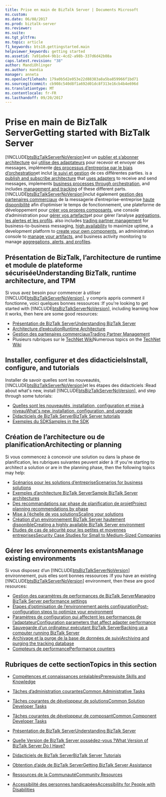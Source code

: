 ```yaml
---
title: Prise en main de BizTalk Server | Documents Microsoft
ms.custom: 
ms.date: 06/08/2017
ms.prod: biztalk-server
ms.reviewer: 
ms.suite: 
ms.tgt_pltfrm: 
ms.topic: article
f1_keywords: bts10.gettingstarted.main
helpviewer_keywords: getting started
ms.assetid: 7a91a0e4-9b1c-4cd2-a98b-337d6d42b08a
caps.latest.revision: "38"
author: MandiOhlinger
ms.author: mandia
manager: anneta
ms.openlocfilehash: 179a0b5d2e053e22d88383a8a5ba859966f1bd71
ms.sourcegitcommit: cb908c540d8f1a692d01dc8f313e16cb4b4e696d
ms.translationtype: MT
ms.contentlocale: fr-FR
ms.lasthandoff: 09/20/2017
---
```

# <a name="getting-started-with-biztalk-server"></a><span data-ttu-id="2615b-102">Prise en main de BizTalk Server</span><span class="sxs-lookup"><span data-stu-id="2615b-102">Getting started with BizTalk Server</span></span>
[!INCLUDE[btsBizTalkServerNoVersion](../includes/btsbiztalkservernoversion-md.md)]<span data-ttu-id="2615b-103">est un [publier et s’abonner architecture](../core/publish-and-subscribe-architecture.md) qui [utilise des adaptateurs](../core/using-adapters.md) pour recevoir et envoyer des messages, implémente [des processus d’entreprise par le biais d’orchestration](../core/defining-business-processes.md)et inclut [le suivi et gestion](../core/management-and-tracking-architecture.md) de ces différentes parties.</span><span class="sxs-lookup"><span data-stu-id="2615b-103"> is a [publish and subscribe architecture](../core/publish-and-subscribe-architecture.md) that [uses adapters](../core/using-adapters.md) to receive and send messages, implements [business processes through orchestration](../core/defining-business-processes.md), and includes [management and tracking](../core/management-and-tracking-architecture.md) of these different parts.</span></span> [!INCLUDE[btsBizTalkServerNoVersion](../includes/btsbiztalkservernoversion-md.md)]<span data-ttu-id="2615b-104">inclut également [gestion des partenaires commerciaux](../core/trading-partner-management-using-biztalk-server.md) de la messagerie d’entreprise-entreprise [haute disponibilité](../core/planning-for-high-availability3.md) afin d’optimiser le temps de fonctionnement, une plateforme de développement pour [créer vos propres composants](../core/developing-custom-components.md), une console d’administration pour [gérer vos artefacts](../core/operational-and-administrative-tasks-in-your-biztalk-environment.md)et pour gérer l’analyse [agrégations, les alertes et les profils](../core/using-business-activity-monitoring.md).</span><span class="sxs-lookup"><span data-stu-id="2615b-104"> also includes [trading partner management](../core/trading-partner-management-using-biztalk-server.md) for business-to-business messaging, [high availability](../core/planning-for-high-availability3.md) to maximize uptime, a development platform to [create your own components](../core/developing-custom-components.md),  an administration console to [manage your artifacts](../core/operational-and-administrative-tasks-in-your-biztalk-environment.md), and business activity monitoring to manage [aggregations, alerts, and profiles](../core/using-business-activity-monitoring.md).</span></span>

## <a name="understanding-biztalk-runtime-architecture-and-tpm"></a><span data-ttu-id="2615b-105">Présentation de BizTalk, l’architecture de runtime et module de plateforme sécurisée</span><span class="sxs-lookup"><span data-stu-id="2615b-105">Understanding BizTalk, runtime architecture, and TPM</span></span>
<span data-ttu-id="2615b-106">Si vous avez besoin pour commencer à utiliser [!INCLUDE[btsBizTalkServerNoVersion](../includes/btsbiztalkservernoversion-md.md)], y compris appris comment il fonctionne, voici quelques bonnes ressources :</span><span class="sxs-lookup"><span data-stu-id="2615b-106">If you're looking to get started with [!INCLUDE[btsBizTalkServerNoVersion](../includes/btsbiztalkservernoversion-md.md)], including learning how it works, then here are some good resources:</span></span> 

* [<span data-ttu-id="2615b-107">Présentation de BizTalk Server</span><span class="sxs-lookup"><span data-stu-id="2615b-107">Understanding BizTalk Server</span></span>](../core/understanding-biztalk-server.md)
* [<span data-ttu-id="2615b-108">Architecture d’exécution</span><span class="sxs-lookup"><span data-stu-id="2615b-108">Runtime Architecture</span></span>](../core/runtime-architecture.md)
* [<span data-ttu-id="2615b-109">Gestion des partenaires commerciaux</span><span class="sxs-lookup"><span data-stu-id="2615b-109">Trading Partner Management</span></span>](../core/trading-partner-management-using-biztalk-server.md)
* <span data-ttu-id="2615b-110">Plusieurs rubriques sur le [TechNet Wiki](http://social.technet.microsoft.com/wiki/contents/articles/2240.biztalk-server-resources-on-the-technet-wiki.aspx)</span><span class="sxs-lookup"><span data-stu-id="2615b-110">Numerous topics on the [TechNet Wiki](http://social.technet.microsoft.com/wiki/contents/articles/2240.biztalk-server-resources-on-the-technet-wiki.aspx)</span></span>

## <a name="install-configure-and-tutorials"></a><span data-ttu-id="2615b-111">Installer, configurer et des didacticiels</span><span class="sxs-lookup"><span data-stu-id="2615b-111">Install, configure, and tutorials</span></span>
<span data-ttu-id="2615b-112">Installer de savoir quelles sont les nouveautés, [!INCLUDE[btsBizTalkServerNoVersion](../includes/btsbiztalkservernoversion-md.md)]et les étapes des didacticiels :</span><span class="sxs-lookup"><span data-stu-id="2615b-112">Read about what's new, install [!INCLUDE[btsBizTalkServerNoVersion](../includes/btsbiztalkservernoversion-md.md)], and step through some tutorials:</span></span> 
  
* [<span data-ttu-id="2615b-113">Quelles sont les nouveautés, installation, configuration et mise à niveau</span><span class="sxs-lookup"><span data-stu-id="2615b-113">What's new, installation, configuration, and upgrade</span></span>](../install-and-config-guides/biztalk-server-what-s-new-installation-configuration-and-upgrade.md)  
* [<span data-ttu-id="2615b-114">Didacticiels de BizTalk Server</span><span class="sxs-lookup"><span data-stu-id="2615b-114">BizTalk Server tutorials</span></span>](../core/biztalk-server-tutorials.md)
* [<span data-ttu-id="2615b-115">Exemples du SDK</span><span class="sxs-lookup"><span data-stu-id="2615b-115">Samples in the SDK</span></span>](../core/samples-in-the-sdk.md)

## <a name="architecting-or-planning"></a><span data-ttu-id="2615b-116">Création de l’architecture ou de planification</span><span class="sxs-lookup"><span data-stu-id="2615b-116">Architecting or planning</span></span>
<span data-ttu-id="2615b-117">Si vous commencez à concevoir une solution ou dans la phase de planification, les rubriques suivantes peuvent aider à :</span><span class="sxs-lookup"><span data-stu-id="2615b-117">If you're starting to architect a solution or are in the planning phase, then the following topics may help:</span></span> 

* [<span data-ttu-id="2615b-118">Scénarios pour les solutions d’entreprise</span><span class="sxs-lookup"><span data-stu-id="2615b-118">Scenarios for business solutions</span></span>](../core/scenarios-for-business-solutions.md)
* [<span data-ttu-id="2615b-119">Exemples d’architecture BizTalk Server</span><span class="sxs-lookup"><span data-stu-id="2615b-119">Sample BizTalk Server architectures</span></span>](../core/sample-biztalk-server-architectures.md)
* [<span data-ttu-id="2615b-120">Des recommandations par phase de planification de projet</span><span class="sxs-lookup"><span data-stu-id="2615b-120">Project planning recommendations by phase</span></span>](../core/project-planning-recommendations-by-phase.md)
* [<span data-ttu-id="2615b-121">Mise à l’échelle de vos solutions</span><span class="sxs-lookup"><span data-stu-id="2615b-121">Scaling your solutions</span></span>](../core/scaling-your-solutions.md)
* [<span data-ttu-id="2615b-122">Création d’un environnement BizTalk Server hautement disponible</span><span class="sxs-lookup"><span data-stu-id="2615b-122">Creating a highly available BizTalk Server environment</span></span>](../core/creating-a-highly-available-biztalk-server-environment.md)
* [<span data-ttu-id="2615b-123">Études de cas de sécurité pour les petites et moyennes entreprises</span><span class="sxs-lookup"><span data-stu-id="2615b-123">Security Case Studies for Small to Medium-Sized Companies</span></span>](../core/security-case-studies-for-small-to-medium-sized-companies.md)

## <a name="manage-existing-environments"></a><span data-ttu-id="2615b-124">Gérer les environnements existants</span><span class="sxs-lookup"><span data-stu-id="2615b-124">Manage existing environments</span></span>
<span data-ttu-id="2615b-125">Si vous disposez d’un [!INCLUDE[btsBizTalkServerNoVersion](../includes/btsbiztalkservernoversion-md.md)] environnement, puis elles sont bonnes ressources :</span><span class="sxs-lookup"><span data-stu-id="2615b-125">If you have an existing [!INCLUDE[btsBizTalkServerNoVersion](../includes/btsbiztalkservernoversion-md.md)] environment, then these are good resources:</span></span> 

* [<span data-ttu-id="2615b-126">Gestion des paramètres de performances de BizTalk Server</span><span class="sxs-lookup"><span data-stu-id="2615b-126">Managing BizTalk Server performance settings</span></span>](../core/managing-biztalk-server-performance-settings.md)
* [<span data-ttu-id="2615b-127">Étapes d’optimisation de l’environnement après configuration</span><span class="sxs-lookup"><span data-stu-id="2615b-127">Post-configuration steps to optimize your environment</span></span>](../install-and-config-guides/post-configuration-steps-to-optimize-your-environment.md)
* [<span data-ttu-id="2615b-128">Paramètres de configuration qui affectent les performances de l’adaptateur</span><span class="sxs-lookup"><span data-stu-id="2615b-128">Configuration parameters that affect adapter performance</span></span>](../core/configuration-parameters-that-affect-adapter-performance.md)
* [<span data-ttu-id="2615b-129">Sauvegarde d’un ordinateur exécutant BizTalk Server</span><span class="sxs-lookup"><span data-stu-id="2615b-129">Backing up a computer running BizTalk Server</span></span>](../core/backing-up-a-computer-running-biztalk-server.md)
* [<span data-ttu-id="2615b-130">Archivage et la purge de la base de données de suivi</span><span class="sxs-lookup"><span data-stu-id="2615b-130">Archiving and purging the tracking database</span></span>](../core/archiving-and-purging-the-biztalk-tracking-database.md)
* [<span data-ttu-id="2615b-131">Compteurs de performance</span><span class="sxs-lookup"><span data-stu-id="2615b-131">Performance counters</span></span>](../core/performance-counters.md)

 
## <a name="topics-in-this-section"></a><span data-ttu-id="2615b-132">Rubriques de cette section</span><span class="sxs-lookup"><span data-stu-id="2615b-132">Topics in this section</span></span>  
  
-   [<span data-ttu-id="2615b-133">Compétences et connaissances préalables</span><span class="sxs-lookup"><span data-stu-id="2615b-133">Prerequisite Skills and Knowledge</span></span>](../core/prerequisite-skills-and-knowledge5.md)  
  
-   [<span data-ttu-id="2615b-134">Tâches d’administration courantes</span><span class="sxs-lookup"><span data-stu-id="2615b-134">Common Administrative Tasks</span></span>](../core/common-administrative-tasks4.md)  
  
-   [<span data-ttu-id="2615b-135">Tâches courantes de développeur de solutions</span><span class="sxs-lookup"><span data-stu-id="2615b-135">Common Solution Developer Tasks</span></span>](../core/common-solution-developer-tasks.md)  
  
-   [<span data-ttu-id="2615b-136">Tâches courantes de développeur de composant</span><span class="sxs-lookup"><span data-stu-id="2615b-136">Common Component Developer Tasks</span></span>](../core/common-component-developer-tasks.md)  
  
-   [<span data-ttu-id="2615b-137">Présentation de BizTalk Server</span><span class="sxs-lookup"><span data-stu-id="2615b-137">Understanding BizTalk Server</span></span>](../core/understanding-biztalk-server.md)  
  
-   [<span data-ttu-id="2615b-138">Quelle Version de BizTalk Server possédez-vous ?</span><span class="sxs-lookup"><span data-stu-id="2615b-138">What Version of BizTalk Server Do I Have?</span></span>](../core/what-version-of-biztalk-server-do-i-have.md)  
  
-   [<span data-ttu-id="2615b-139">Didacticiels de BizTalk Server</span><span class="sxs-lookup"><span data-stu-id="2615b-139">BizTalk Server Tutorials</span></span>](../core/biztalk-server-tutorials.md)  
  
-   [<span data-ttu-id="2615b-140">Obtention d’aide de BizTalk Server</span><span class="sxs-lookup"><span data-stu-id="2615b-140">Getting BizTalk Server Assistance</span></span>](../core/getting-biztalk-server-assistance.md)  
  
-   [<span data-ttu-id="2615b-141">Ressources de la Communauté</span><span class="sxs-lookup"><span data-stu-id="2615b-141">Community Resources</span></span>](../core/community-resources5.md)  
  
-   [<span data-ttu-id="2615b-142">Accessibilité des personnes handicapées</span><span class="sxs-lookup"><span data-stu-id="2615b-142">Accessibility for People with Disabilities</span></span>](../core/accessibility-for-people-with-disabilities1.md)